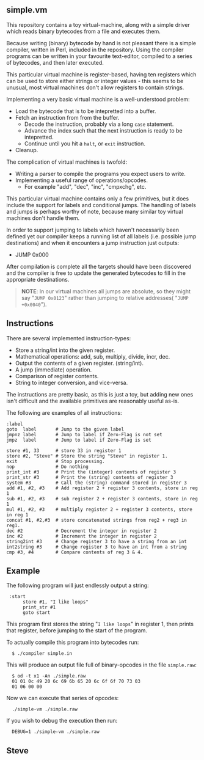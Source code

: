 simple.vm
---------

This repository contains a toy virtual-machine, along with a simple driver which reads binary bytecodes from a file and executes them.

Because writing (binary) bytecode by hand is not pleasant there is a simple compiler, written in Perl, included in the repository.  Using the compiler programs can be written in your favourite text-editor, compiled to a series of bytecodes, and then later executed.

This particular virtual machine is register-based, having ten registers which can be used to store either strings or integer values - this seems to be unusual, most virtual machines don't allow registers to contain strings.

Implementing a very basic virtual machine is a well-understood problem:

* Load the bytecode that is to be intepretted into a buffer.
* Fetch an instruction from from the buffer.
   * Decode the instruction, probably via a long `case` statement.
   * Advance the index such that the next instruction is ready to be intepretted.
   * Continue until you hit a `halt`, or `exit` instruction.
* Cleanup.

The complication of virtual machines is twofold:

* Writing a parser to compile the programs you expect users to write.
* Implementing a useful range of operations/opcodes.
    * For example "add", "dec", "inc", "cmpxchg", etc.

This particular virtual machine contains only a few primitives, but it does include the support for labels and conditional jumps.  The handling of labels and jumps is perhaps worthy of note, because many similar toy virtual machines don't handle them.

In order to support jumping to labels which haven't necessarily been defined yet our compiler keeps a running list of all labels (i.e. possible jump destinations) and when it encounters a jump instruction just outputs:

* JUMP 0x000

After compilation is complete all the targets should have been discovered and the compiler is free to update the generated bytecodes to fill in the appropriate destinations.

>**NOTE**:  In our virtual machines all jumps are absolute, so they might say "`JUMP 0x0123`" rather than jumping to relative addresses( "`JUMP +0x0040`").

Instructions
------------

There are several implemented instruction-types:

*  Store a string/int into the given register.
*  Mathematical operations: add, sub, multiply, divide, incr, dec.
*  Output the contents of a given register. (string/int).
*  A jump (immediate) operation.
*  Comparison of register contents.
*  String to integer conversion, and vice-versa.

The instructions are pretty basic, as this is just a toy, but adding new ones isn't difficult and the available primitives are reasonably useful as-is.

The following are examples of all instructions:

    :label
    goto  label       # Jump to the given label
    jmpnz label       # Jump to label if Zero-Flag is not set
    jmpz  label       # Jump to label if Zero-Flag is set

    store #1, 33      # store 33 in register 1
    store #2, "Steve" # Store the string "Steve" in register 1.
    exit              # Stop processing.
    nop               # Do nothing
    print_int #3      # Print the (integer) contents of register 3
    print_str #3      # Print the (string) contents of register 3
    system #3         # Call the (string) command stored in register 3
    add #1, #2, #3    # Add register 2 + register 3 contents, store in reg 1
    sub #1, #2, #3    # sub register 2 + register 3 contents, store in reg 1
    mul #1, #2, #3    # multiply register 2 + register 3 contents, store in reg 1
    concat #1, #2,#3  # store concatenated strings from reg2 + reg3 in reg1.
    dec #2            # Decrement the integer in register 2
    inc #2            # Increment the integer in register 2
    string2int #3     # Change register 3 to have a string from an int
    int2string #3     # Change register 3 to have an int from a string
    cmp #3, #4        # Compare contents of reg 3 & 4.



Example
-------

The following program will just endlessly output a string:

     :start
          store #1, "I like loops"
          print_str #1
          goto start

This program first stores the string "`I like loops`" in register 1, then prints that register, before jumping to the start of the program.

To actually compile this program into bytecodes run:

      $ ./compiler simple.in

This will produce an output file full of binary-opcodes in the file `simple.raw`:

      $ od -t x1 -An ./simple.raw
      01 01 0c 49 20 6c 69 6b 65 20 6c 6f 6f 70 73 03
      01 06 00 00


Now we can execute that series of opcodes:

      ./simple-vm ./simple.raw

If you wish to debug the execution then run:

      DEBUG=1 ./simple-vm ./simple.raw

Steve
--
